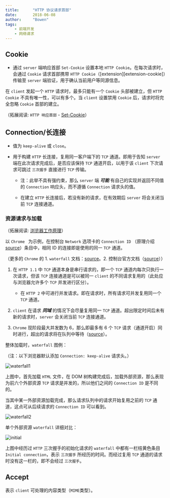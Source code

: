 ```yaml
---
title:      "HTTP 协议请求首部"
date:       2018-06-08
author:     "Bowen"
tags:
    - 前端开发
    - 网络请求
---
```


## Cookie

- 通过 `server` 端响应首部 `Set-Cookie` 设置本地 `HTTP Cookie`。在每次请求时，会通过 `Cookie` 请求首部携带 `HTTP Cookie`（[extension][extension-cookie]）传输至 `server` 端验证，用于确认当前用户等同源信息。

在 `client` 发起一个 `HTTP` 请求时，最多只能有一个 `Cookie` 头部被建立，但 `HTTP Cookie` 不具有唯一性，可以有多个。当 `client` 设置禁用 `Cookie` 后，请求时将完全忽略 `Cookie` 首部的建立。

（拓展阅读: `HTTP 响应首部` - [Set-Cookie][set-cookie]）

[set-cookie]:https://lbwa.github.io/2018/06/07/180607-http-response/#Set-Cookie

## Connection/长连接

- 值为 `keep-alive` 或 `close`。

- 用于构建 `HTTP` 长连接，复用同一客户端下的 `TCP` 通道。即用于告知 `server` 端在此次请求完成后，是否应该保持 `TCP` 通道开启，以用于该 `client` 下次请求可跳过 `三次握手` 直接进行 `TCP` 传输。

    - 注：此举不具有强约束，那么 `server` 端 ***可能*** 有自己的实现并返回不同值的 `Connection` 响应头，而不遵循 `Connection` 请求头的值。

    - 在建立 `HTTP` 长连接后，若没有新的请求，在有效期后 `server` 将会关闭当前 `TCP` 连接通道。

### 资源请求与加载

（拓展阅读: [浏览器工作原理][how-browsers-work]）

以 `Chrome ` 为示例，在控制台 `Network` 选项卡的 `Connection ID` （原理介绍[source][chrome-connection-id]）条目中，相同 ID 的连接即是使用的同一 `TCP` 通道。

（更多的 `Chrome` 的 1. `waterfall` 文档：[source][chrome-water-fall]。2. 控制台官方文档（[source][chrome-console-drawer]））

  1. 在 `HTTP 1.1` 中 `TCP` 通道本身是串行请求的，即一个 `TCP` 通道内每次只执行一次请求，但该 `TCP` 连接通道是可以被同一 `client` 的不同请求复用的（此处应与浏览器允许多个 `TCP` 并发进行区分）。

      - 在 `HTTP 2` 中可进行并发请求。即在请求时，所有请求可并发复用同一个 `TCP` 通道。

  2. `client` 在请求 ***同域*** 的情况下会尽量复用同一 `TCP` 通道。超出限定时间后未有新的请求时，`server` 会关闭当前 `TCP` 连接通道。

  3. `Chrome` 现阶段最大并发数为 6，那么即最多有 6 个 `TCP` 请求（通道开启）同时进行，超出的请求将在队列中等待（[source][chrome-water-fall]）。

[how-browsers-work]:https://www.html5rocks.com/en/tutorials/internals/howbrowserswork/

[chrome-connection-id]:https://stackoverflow.com/questions/34184994/chrome-developer-tools-connection-id

[chrome-water-fall]:https://developers.google.com/web/tools/chrome-devtools/network-performance/understanding-resource-timing

[chrome-console-drawer]:https://developers.google.com/web/tools/chrome-devtools/

整体加载时，`waterfall` 图例：

（注：以下浏览器默认添加 `Connection: keep-alive` 请求头。）

![waterfall1][waterfall1]

上图中，首先加载 `HTML` 文件，在 DOM 树构建完成后，加载外部资源，那么表现为前六个外部资源 `TCP` 请求是并发的，所以他们之间的 `Connection ID` 是不同的。

当其中某一外部资源加载完成，那么请求队列中的请求开始复用之前的 `TCP` 通道，这点可从后续请求的 `Connection ID` 可以看到。

![waterfall2][waterfall2]

单个外部资源 `waterfall` 详细对比：

![initial][initial]

上图中经历过 `HTTP` 三次握手的初始化请求的 `waterfall` 中都有一栏桔黄色条目 `Initial connection`，表示 `三次握手` 所经历的时间。而经过复用 `TCP` 通道的请求时没有这一栏的，即不会经过 `三次握手`。

[waterfall1]:https://raw.githubusercontent.com/lbwa/lbwa.github.io/dev/source/images/post/http-protocol/waterfall-integrity1.png

[waterfall2]:https://raw.githubusercontent.com/lbwa/lbwa.github.io/dev/source/images/post/http-protocol/waterfall-integrity2.png

[initial]:https://raw.githubusercontent.com/lbwa/lbwa.github.io/dev/source/images/post/http-protocol/waterfall-initial.png

## Accept

表示 `client` 可处理的内容类型（`MIME`类型）。
